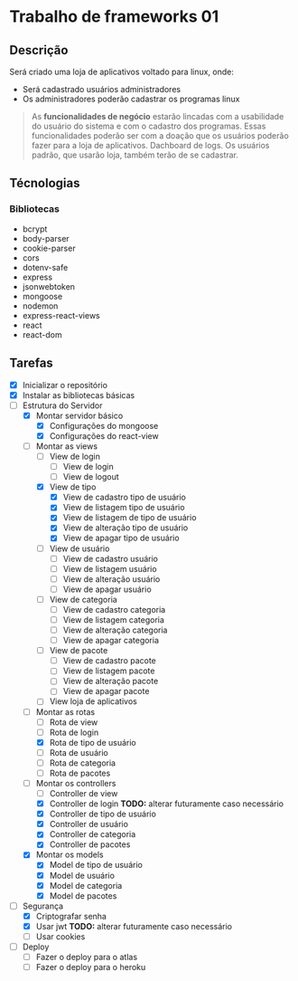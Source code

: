 # Trabalho de frameworks 01

## Descrição

Será criado uma loja de aplicativos voltado para linux, onde:

* Será cadastrado usuários administradores
* Os administradores poderão cadastrar os programas linux

> As **funcionalidades de negócio** estarão lincadas com a usabilidade do usuário do sistema e com o cadastro dos programas.  Essas funcionalidades poderão ser com a doação que os usuários poderão fazer para a loja de aplicativos. Dachboard de logs. Os usuários padrão, que usarão loja, também terão de se cadastrar.

## Técnologias

### Bibliotecas
- bcrypt
- body-parser
- cookie-parser
- cors
- dotenv-safe
- express
- jsonwebtoken
- mongoose
- nodemon
- express-react-views 
- react 
- react-dom 


## Tarefas
- [x] Inicializar o repositório
- [x] Instalar as bibliotecas básicas
- [ ] Estrutura do Servidor
    - [x] Montar servidor básico
        - [x] Configurações do mongoose
        - [x] Configurações do react-view
    - [ ] Montar as views
        - [ ] View de login
            - [ ] View de login
            - [ ] View de logout
        - [x] View de tipo
            - [x] View de cadastro    tipo de usuário
            - [x] View de listagem    tipo de usuário
            - [x] View de listagem de tipo de usuário
            - [x] View de alteração   tipo de usuário
            - [x] View de apagar      tipo de usuário
        - [ ] View de usuário
            - [ ] View de cadastro  usuário
            - [ ] View de listagem  usuário
            - [ ] View de alteração usuário
            - [ ] View de apagar    usuário
        - [ ] View de categoria
            - [ ] View de cadastro   categoria  
            - [ ] View de listagem   categoria
            - [ ] View de alteração  categoria
            - [ ] View de apagar     categoria
        - [ ] View de pacote
            - [ ] View de cadastro   pacote  
            - [ ] View de listagem   pacote
            - [ ] View de alteração  pacote
            - [ ] View de apagar     pacote
        - [ ] View loja de aplicativos
    - [ ] Montar as rotas
        - [ ] Rota de view
        - [ ] Rota de login
        - [x] Rota de tipo de usuário
        - [ ] Rota de usuário
        - [ ] Rota de categoria
        - [ ] Rota de pacotes
    - [ ] Montar os controllers
        - [ ] Controller de view
        - [x] Controller de login **TODO:** alterar futuramente caso necessário
        - [x] Controller de tipo de usuário
        - [x] Controller de usuário
        - [x] Controller de categoria
        - [x] Controller de pacotes        
    - [x] Montar os models
        - [x] Model de tipo de usuário
        - [x] Model de usuário
        - [x] Model de categoria
        - [x] Model de pacotes  
- [ ] Segurança
    - [x] Criptografar senha
    - [x] Usar jwt **TODO:** alterar futuramente caso necessário
    - [ ] Usar cookies
- [ ] Deploy
    - [ ] Fazer o deploy para o atlas
    - [ ] Fazer o deploy para o heroku
